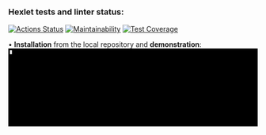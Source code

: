### Hexlet tests and linter status:

[![Actions Status](https://github.com/Ingo-o/frontend-project-lvl2/workflows/hexlet-check/badge.svg)](https://github.com/Ingo-o/frontend-project-lvl2/actions) [![Maintainability](https://api.codeclimate.com/v1/badges/40944b2af766528bdb39/maintainability)](https://codeclimate.com/github/Ingo-o/frontend-project-lvl2/maintainability) [![Test Coverage](https://api.codeclimate.com/v1/badges/40944b2af766528bdb39/test_coverage)](https://codeclimate.com/github/Ingo-o/frontend-project-lvl2/test_coverage)

• **Installation** from the local repository and **demonstration**:
![Alt Text](gif/first-video.gif)

